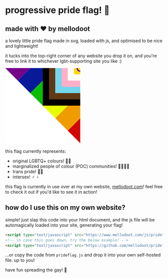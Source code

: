 # progressive pride flag! 🌈

## made with ❤ by mellodoot

a lovely little pride flag made in svg, loaded with js, and optimised to be nice and lightweight!

it tucks into the top-right corner of any website you drop it on, and you're free to link it to whichever lgbt-supporting site you like :)

![progressive pride flag](pridetriangle.svg)

this flag currently represents:

- original LGBTQ+ colours! 🏳️‍🌈
- marginalized people of colour (POC) communities! 🧑🏾🧔🏿
- trans pride! 🏳️‍⚧️
- intersex! ♂️ ♀️

this flag is currently in use over at my own website, [mellodoot.com](https://www.mellodoot.com)! feel free to check it out if you'd like to see it in action!

## how do I use this on my own website?

simple! just slap this code into your html document, and the js file will be automagically loaded into your site, generating your flag!

```html
<script type="text/javascript" src="https://www.mellodoot.com/js/pridetriangle.js" defer></script>
<!-- in case this goes down, try the below example! -->
<script type="text/javascript" src="https://github.com/mellodoot/prideflag/blob/main/prideflag.js" defer></script>
```

...or copy the code from `prideflag.js` and drop it into your own self-hosted file. up to you!

have fun spreading the gay! 🌈
